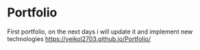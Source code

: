 # Portfolio
First portfolio, on the next days i will update it and implement new technologies
https://yeikol2703.github.io/Portfolio/

